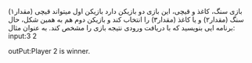 بازی سنگ، کاغذ و قیچی،
این بازی دو بازیکن دارد بازیکن اول میتواند قیچی (مقدار۱) سنگ (مقدار۲) و
یا کاغذ (مقدار۳) را انتخاب کند و بازیکن دوم هم به همین شکل، حال برنامه ایی بنویسید که با
دریافت ورودی نتیجه بازی را مشخص کند. به عنوان مثال:
input:3 
      2

outPut:Player 2 is winner.
